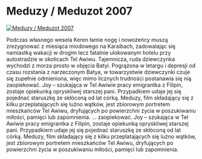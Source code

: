 Meduzy / Meduzot 2007 
=============
[![Meduzy / Meduzot 2007 ](http://vidos.pl/images/player.gif)](http://vidos.pl/meduzy-meduzot-2007)

 Podczas własnego wesela Keren łamie nogę i nowożeńcy muszą zrezygnować z miesiąca miodowego na Karaibach, zadowalając się namiastką wakacji w drogim lecz fatalnie ulokowanym hotelu przy autostradzie w okolicach Tel Awiwu. Tajemnicza, ruda dziewczynka wychodzi z morza prosto w objęcia Batyi. Pogrążona w letargu i depresji od czasu rozstania z narzeczonym Batya, w towarzystwie dziewczynki czuje się zupełnie odmieniona, więc mimo licznych trudności postanawia się nią zaopiekować. Joy – szukająca w Tel Awiwie pracy emigrantka z Filipin, zostaje opiekunką opryskliwej starszej pani. Przypadkiem udaje jej się pojednać staruszkę ze skłóconą od lat córką. Meduzy, film składający się z kilku przeplatających się luźno wątków, jest zbiorowym portretem mieszkańców Tel Awiwu, dryfujących po powierzchni życia w poszukiwaniu miłości, pamięci lub zapomnienia.  ... zaopiekować. Joy – szukająca w Tel Awiwie pracy emigrantka z Filipin, zostaje opiekunką opryskliwej starszej pani. Przypadkiem udaje jej się pojednać staruszkę ze skłóconą od lat córką. Meduzy, film składający się z kilku przeplatających się luźno wątków, jest zbiorowym portretem mieszkańców Tel Awiwu, dryfujących po powierzchni życia w poszukiwaniu miłości, pamięci lub zapomnienia.
